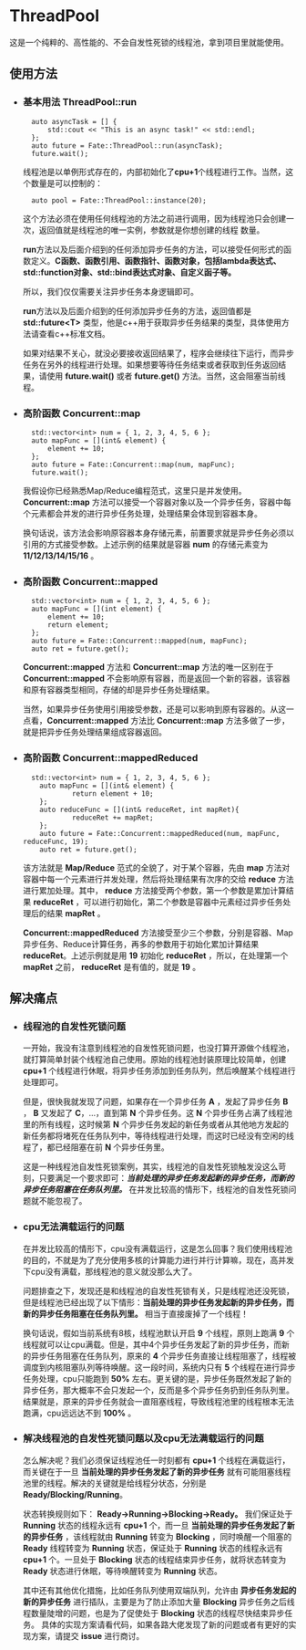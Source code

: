 # ThreadPool

这是一个纯粹的、高性能的、不会自发性死锁的线程池，拿到项目里就能使用。  

## 使用方法

- ### 基本用法 **ThreadPool::run**
  ```c_cpp
    auto asyncTask = [] {
        std::cout << "This is an async task!" << std::endl;
    };
    auto future = Fate::ThreadPool::run(asyncTask);
    future.wait();
  ```
  
  线程池是以单例形式存在的，内部初始化了**cpu+1**个线程进行工作。当然，这个数量是可以控制的：  
  ```batchfile
    auto pool = Fate::ThreadPool::instance(20);
  ```
  
  这个方法必须在使用任何线程池的方法之前进行调用，因为线程池只会创建一次，返回值就是线程池的唯一实例，参数就是你想创建的线程 数量。  
  
  **run**方法以及后面介绍到的任何添加异步任务的方法，可以接受任何形式的函数定义。**C函数、函数引用、函数指针、函数对象，包括lambda表达式、std::function对象、std::bind表达式对象、自定义函子等。**
  
   所以，我们仅仅需要关注异步任务本身逻辑即可。  
  
  **run**方法以及后面介绍到的任何添加异步任务的方法，返回值都是 **std::future\<T\>** 类型，他是c++用于获取异步任务结果的类型，具体使用方法请查看c++标准文档。
  
  如果对结果不关心，就没必要接收返回结果了，程序会继续往下运行，而异步任务在另外的线程进行处理。如果想要等待任务结束或者获取到任务返回结果，请使用 **future.wait()** 或者 **future.get()** 方法。当然，这会阻塞当前线程。  
- ### 高阶函数 **Concurrent::map**
  ```c_cpp
    std::vector<int> num = { 1, 2, 3, 4, 5, 6 };
    auto mapFunc = [](int& element) {
        element += 10;
    };
    auto future = Fate::Concurrent::map(num, mapFunc);
    future.wait();  
  ```
  
  我假设你已经熟悉Map/Reduce编程范式，这里只是并发使用。 **Concurrent::map** 方法可以接受一个容器对象以及一个异步任务，容器中每个元素都会并发的进行异步任务处理，处理结果会体现到容器本身。
  
  换句话说，该方法会影响原容器本身存储元素，前置要求就是异步任务必须以引用的方式接受参数。上述示例的结果就是容器 **num** 的存储元素变为 **11/12/13/14/15/16** 。  
- ### 高阶函数 **Concurrent::mapped**
  ```c_cpp
    std::vector<int> num = { 1, 2, 3, 4, 5, 6 };
    auto mapFunc = [](int element) {
        element += 10;
        return element;
    };
    auto future = Fate::Concurrent::mapped(num, mapFunc);
    auto ret = future.get();
  ```
  
  **Concurrent::mapped** 方法和 **Concurrent::map** 方法的唯一区别在于 **Concurrent::mapped** 不会影响原有容器，而是返回一个新的容器，该容器和原有容器类型相同，存储的却是异步任务处理结果。
  
  当然，如果异步任务使用引用接受参数，还是可以影响到原有容器的。从这一点看，**Concurrent::mapped** 方法比 **Concurrent::map** 方法多做了一步，就是把异步任务处理结果组成容器返回。
- ### 高阶函数 **Concurrent::mappedReduced**
  ```c_cpp
    std::vector<int> num = { 1, 2, 3, 4, 5, 6 };
      auto mapFunc = [](int& element) {
              return element + 10;
      };
      auto reduceFunc = [](int& reduceRet, int mapRet){
              reduceRet += mapRet;
      };
      auto future = Fate::Concurrent::mappedReduced(num, mapFunc, reduceFunc, 19);
      auto ret = future.get();
  ```
  
  该方法就是 **Map/Reduce** 范式的全貌了，对于某个容器，先由 **map** 方法对容器中每一个元素进行并发处理，然后将处理结果有次序的交给 **reduce** 方法进行累加处理。其中， **reduce** 方法接受两个参数，第一个参数是累加计算结果 **reduceRet** ，可以进行初始化，第二个参数是容器中元素经过异步任务处理后的结果 **mapRet** 。
  
  **Concurrent::mappedReduced** 方法接受至少三个参数，分别是容器、Map异步任务、Reduce计算任务，再多的参数用于初始化累加计算结果 **reduceRet**。上述示例就是用 **19** 初始化 **reduceRet** ，所以，在处理第一个 **mapRet** 之前， **reduceRet** 是有值的，就是 **19** 。

## 解决痛点

- ### 线程池的自发性死锁问题
  
  一开始，我没有注意到线程池的自发性死锁问题，也没打算开源做个线程池，就打算简单封装个线程池自己使用。原始的线程池封装原理比较简单，创建 **cpu+1** 个线程进行休眠，将异步任务添加到任务队列，然后唤醒某个线程进行处理即可。
  
  但是，很快我就发现了问题，如果存在一个异步任务 **A** ，发起了异步任务 **B** ， **B** 又发起了 **C**，...，直到第 **N** 个异步任务。这 **N** 个异步任务占满了线程池里的所有线程，这时候第 **N** 个异步任务发起的新任务或者从其他地方发起的新任务都将堵死在任务队列中，等待线程进行处理，而这时已经没有空闲的线程了，都已经阻塞在前 **N** 个异步任务里。  
  
  这是一种线程池自发性死锁案例，其实，线程池的自发性死锁触发没这么苛刻，只要满足一个要求即可：***当前处理的异步任务发起新的异步任务，而新的异步任务阻塞在任务队列里。***  在并发比较高的情形下，线程池的自发性死锁问题就不能忽视了。
- ### cpu无法满载运行的问题
  
  在并发比较高的情形下，cpu没有满载运行，这是怎么回事？我们使用线程池的目的，不就是为了充分使用多核的计算能力进行并行计算嘛，现在，高并发下cpu没有满载，那线程池的意义就没那么大了。
  
  问题排查之下，发现还是和线程池的自发性死锁有关，只是线程池还没死锁，但是线程池已经出现了以下情形：**当前处理的异步任务发起新的异步任务，而新的异步任务阻塞在任务队列里。** 相当于直接废掉了一个线程！
  
  换句话说，假如当前系统有8核，线程池默认开启 **9** 个线程，原则上跑满 **9** 个线程就可以让cpu满载。但是，其中4个异步任务发起了新的异步任务，而新的异步任务阻塞在任务队列，原来的 **4** 个异步任务直接让线程阻塞了，线程被调度到内核阻塞队列等待唤醒。这一段时间，系统内只有 **5** 个线程在进行异步任务处理，cpu只能跑到 **50%** 左右。更关键的是，异步任务既然发起了新的异步任务，那大概率不会只发起一个，反而是多个异步任务扔到任务队列里。结果就是，原来的异步任务就会一直阻塞线程，导致线程池里的线程根本无法跑满，cpu远远达不到 **100%** 。
- ### 解决线程池的自发性死锁问题以及cpu无法满载运行的问题
  
  怎么解决呢？我们必须保证线程池任一时刻都有 **cpu+1** 个线程在满载运行，而关键在于一旦 **当前处理的异步任务发起了新的异步任务** 就有可能阻塞线程池里的线程。解决的关键就是给线程分状态，分别是 **Ready/Blocking/Running**。
  
  状态转换规则如下： **Ready->Running->Blocking->Ready。** 我们保证处于 **Running** 状态的线程永远有 **cpu+1** 个，而一旦 **当前处理的异步任务发起了新的异步任务** ，该线程就由 **Running** 转变为 **Blocking** ，同时唤醒一个阻塞的 **Ready** 线程转变为 **Running** 状态，保证处于 **Running** 状态的线程永远有 **cpu+1** 个。一旦处于 **Blocking** 状态的线程结束异步任务，就将状态转变为 **Ready** 状态进行休眠，等待唤醒转变为 **Running** 状态。
  
  其中还有其他优化措施，比如任务队列使用双端队列，允许由 **异步任务发起的新的异步任务** 进行插队，主要是为了防止添加大量 **Blocking** 异步任务之后线程数量陡增的问题，也是为了促使处于 **Blocking** 状态的线程尽快结束异步任务。
具体的实现方案请看代码，如果各路大佬发现了新的问题或者有更好的实现方案，请提交 **issue** 进行商讨。
